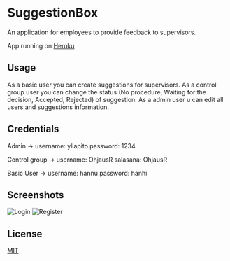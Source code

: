 # SuggestionBox

An application for employees to provide feedback to supervisors.

App running on [Heroku](https://suggestionboxjhiltunen.herokuapp.com/)


## Usage

As a basic user you can create suggestions for supervisors.
As a control group user you can change the status (No procedure, Waiting for the decision, Accepted, Rejected) of suggestion.
As a admin user u can edit all users and suggestions information.

## Credentials
Admin ->
      username: yllapito
      password: 1234

Control group ->
      username: OhjausR
      salasana: OhjausR

Basic User ->
      username: hannu
      password: hanhi
## Screenshots
![Login](https://drive.google.com/uc?export=view&id=1D9Ju1PU8ZJqG59_aRvl0e3HEFKLTgf-1)
![Register](https://drive.google.com/uc?export=view&id=1JP1V9XjkdylkSXRSej-wrnsI6cga5fmg)

## License
[MIT](https://choosealicense.com/licenses/mit/)
